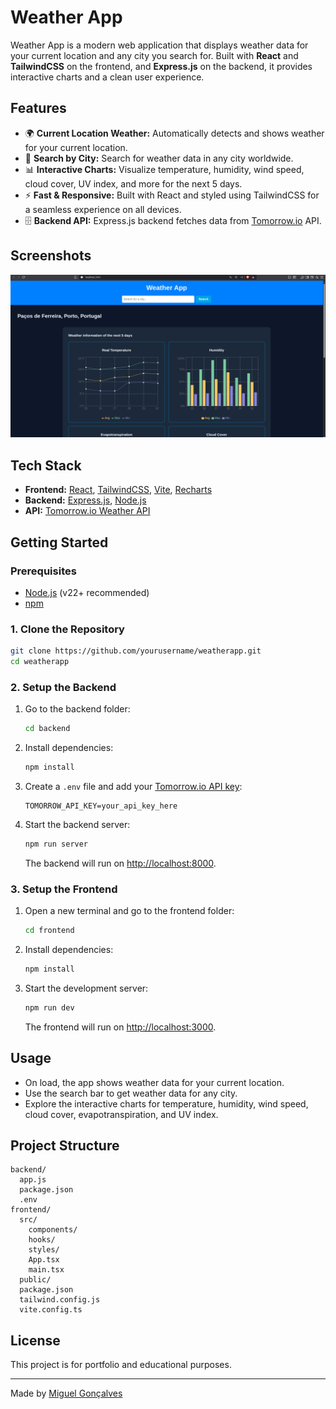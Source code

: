 # Weather App

Weather App is a modern web application that displays weather data for your current location and any city you search for. Built with **React** and **TailwindCSS** on the frontend, and **Express.js** on the backend, it provides interactive charts and a clean user experience.

## Features

- 🌍 **Current Location Weather:** Automatically detects and shows weather for your current location.
- 🔎 **Search by City:** Search for weather data in any city worldwide.
- 📊 **Interactive Charts:** Visualize temperature, humidity, wind speed, cloud cover, UV index, and more for the next 5 days.
- ⚡ **Fast & Responsive:** Built with React and styled using TailwindCSS for a seamless experience on all devices.
- 🗄️ **Backend API:** Express.js backend fetches data from [Tomorrow.io](https://www.tomorrow.io/) API.

## Screenshots

![Weather App Screenshot](frontend/public/screenshot.png) <!-- Add your screenshot here -->

## Tech Stack

- **Frontend:** [React](https://react.dev/), [TailwindCSS](https://tailwindcss.com/), [Vite](https://vitejs.dev/), [Recharts](https://recharts.org/)
- **Backend:** [Express.js](https://expressjs.com/), [Node.js](https://nodejs.org/)
- **API:** [Tomorrow.io Weather API](https://www.tomorrow.io/weather-api/)

## Getting Started

### Prerequisites

- [Node.js](https://nodejs.org/) (v22+ recommended)
- [npm](https://www.npmjs.com/)

### 1. Clone the Repository

```sh
git clone https://github.com/yourusername/weatherapp.git
cd weatherapp
```

### 2. Setup the Backend

1. Go to the backend folder:
    ```sh
    cd backend
    ```
2. Install dependencies:
    ```sh
    npm install
    ```
3. Create a `.env` file and add your [Tomorrow.io API key](https://app.tomorrow.io/development/keys):
    ```
    TOMORROW_API_KEY=your_api_key_here
    ```
4. Start the backend server:
    ```sh
    npm run server
    ```
    The backend will run on [http://localhost:8000](http://localhost:8000).

### 3. Setup the Frontend

1. Open a new terminal and go to the frontend folder:
    ```sh
    cd frontend
    ```
2. Install dependencies:
    ```sh
    npm install
    ```
3. Start the development server:
    ```sh
    npm run dev
    ```
    The frontend will run on [http://localhost:3000](http://localhost:3000).

## Usage

- On load, the app shows weather data for your current location.
- Use the search bar to get weather data for any city.
- Explore the interactive charts for temperature, humidity, wind speed, cloud cover, evapotranspiration, and UV index.

## Project Structure

```
backend/
  app.js
  package.json
  .env
frontend/
  src/
    components/
    hooks/
    styles/
    App.tsx
    main.tsx
  public/
  package.json
  tailwind.config.js
  vite.config.ts
```

## License

This project is for portfolio and educational purposes.

---

Made by [Miguel Gonçalves](https://www.linkedin.com/in/miguel-gon%C3%A7alves-087195169/)